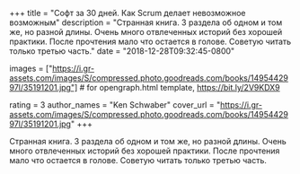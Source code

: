 
+++
title = "Софт за 30 дней. Как Scrum делает невозможное возможным"
description = "Странная книга. 3 раздела об одном и том же, но разной длины. Очень много отвлеченных историй без хорошей практики. После прочтения мало что остается в голове. Советую читать только третью часть."
date = "2018-12-28T09:32:45-0800"

images = ["https://i.gr-assets.com/images/S/compressed.photo.goodreads.com/books/1495442997l/35191201.jpg"]  # for opengraph.html template, https://bit.ly/2V9KDX9

rating = 3
author_names = "Ken Schwaber"
cover_url = "https://i.gr-assets.com/images/S/compressed.photo.goodreads.com/books/1495442997l/35191201.jpg"
+++

Странная книга. 3 раздела об одном и том же, но разной длины. Очень много отвлеченных историй без хорошей практики. После прочтения мало что остается в голове. Советую читать только третью часть.
